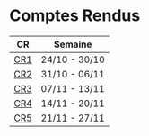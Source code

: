 # Comptes Rendus


| CR | Semaine |
|-----|-----------|
|[CR1](https://github.com/AurelienBesnier/Projet-HAI927/tree/main/docs/CRs/CR1.pdf) |  24/10 - 30/10|
|[CR2](https://github.com/AurelienBesnier/Projet-HAI927/tree/main/docs/CRs/CR2.pdf) |  31/10 - 06/11|
|[CR3](https://github.com/AurelienBesnier/Projet-HAI927/tree/main/docs/CRs/CR3.pdf) |  07/11 - 13/11|
|[CR4](https://github.com/AurelienBesnier/Projet-HAI927/tree/main/docs/CRs/CR4.pdf) |  14/11 - 20/11|
|[CR5](https://github.com/AurelienBesnier/Projet-HAI927/tree/main/docs/CRs/CR5.pdf) |  21/11 - 27/11|
